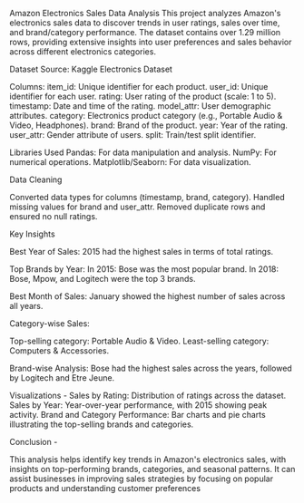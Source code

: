 Amazon Electronics Sales Data Analysis
This project analyzes Amazon's electronics sales data to discover trends in user ratings, sales over time, and brand/category performance. The dataset contains over 1.29 million rows, providing extensive insights into user preferences and sales behavior across different electronics categories.


Dataset Source: Kaggle Electronics Dataset

Columns:
item_id: Unique identifier for each product.
user_id: Unique identifier for each user.
rating: User rating of the product (scale: 1 to 5).
timestamp: Date and time of the rating.
model_attr: User demographic attributes.
category: Electronics product category (e.g., Portable Audio & Video, Headphones).
brand: Brand of the product.
year: Year of the rating.
user_attr: Gender attribute of users.
split: Train/test split identifier.


Libraries Used
Pandas: For data manipulation and analysis.
NumPy: For numerical operations.
Matplotlib/Seaborn: For data visualization.


Data Cleaning

Converted data types for columns (timestamp, brand, category).
Handled missing values for brand and user_attr.
Removed duplicate rows and ensured no null ratings.


Key Insights

Best Year of Sales:
2015 had the highest sales in terms of total ratings.

Top Brands by Year:
In 2015: Bose was the most popular brand.
In 2018: Bose, Mpow, and Logitech were the top 3 brands.

Best Month of Sales:
January showed the highest number of sales across all years.


Category-wise Sales:

Top-selling category: Portable Audio & Video.
Least-selling category: Computers & Accessories.

Brand-wise Analysis:
Bose had the highest sales across the years, followed by Logitech and Etre Jeune.


Visualizations - 
Sales by Rating: Distribution of ratings across the dataset.
Sales by Year: Year-over-year performance, with 2015 showing peak activity.
Brand and Category Performance: Bar charts and pie charts illustrating the top-selling brands and categories.



Conclusion -

This analysis helps identify key trends in Amazon's electronics sales, with insights on top-performing brands, categories, and seasonal patterns. 
It can assist businesses in improving sales strategies by focusing on popular products and understanding customer preferences
